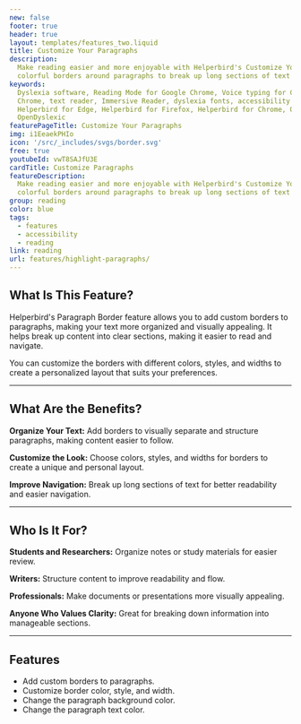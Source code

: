 ```yaml
---
new: false
footer: true
header: true
layout: templates/features_two.liquid
title: Customize Your Paragraphs
description:
  Make reading easier and more enjoyable with Helperbird's Customize Your Paragraphs feature. Add
  colorful borders around paragraphs to break up long sections of text and improve readability.
keywords:
  Dyslexia software, Reading Mode for Google Chrome, Voice typing for Chrome, Text to speech for
  Chrome, text reader, Immersive Reader, dyslexia fonts, accessibility software, dyslexia software,
  Helperbird for Edge, Helperbird for Firefox, Helperbird for Chrome, Opendyslexic for Chrome,
  OpenDyslexic
featurePageTitle: Customize Your Paragraphs
img: i1EeaekPHIo
icon: '/src/_includes/svgs/border.svg'
free: true
youtubeId: vwT8SAJfU3E
cardTitle: Customize Paragraphs
featureDescription:
  Make reading easier and more enjoyable with Helperbird's Customize Your Paragraphs feature. Add
  colorful borders around paragraphs to break up long sections of text and improve readability.
group: reading
color: blue
tags:
  - features
  - accessibility
  - reading
link: reading
url: features/highlight-paragraphs/
---
```



## What Is This Feature?

Helperbird's Paragraph Border feature allows you to add custom borders to paragraphs, making your text more organized and visually appealing. It helps break up content into clear sections, making it easier to read and navigate.

You can customize the borders with different colors, styles, and widths to create a personalized layout that suits your preferences.

---

## What Are the Benefits?


**Organize Your Text:** Add borders to visually separate and structure paragraphs, making content easier to follow.  

**Customize the Look:** Choose colors, styles, and widths for borders to create a unique and personal layout.  

**Improve Navigation:** Break up long sections of text for better readability and easier navigation.  

---

## Who Is It For?


**Students and Researchers:** Organize notes or study materials for easier review.  

**Writers:** Structure content to improve readability and flow.  

**Professionals:** Make documents or presentations more visually appealing.  

**Anyone Who Values Clarity:** Great for breaking down information into manageable sections.  

---

## Features

- Add custom borders to paragraphs.  
- Customize border color, style, and width.  
- Change the paragraph background color.  
- Change the paragraph text color.  


